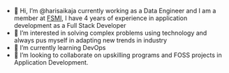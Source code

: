 - 👋 Hi, I’m @harisaikaja currently working as a Data Engineer and I am a member at [FSMI](https://fsmi.in), I have 4 years of experience in application development as a Full Stack Developer
- 👀 I’m interested in solving complex problems using technology and always pus myself in adapting new trends in industry
- 🌱 I’m currently learning DevOps 
- 💞️ I’m looking to collaborate on upskilling programs and FOSS projects in Application Development.
